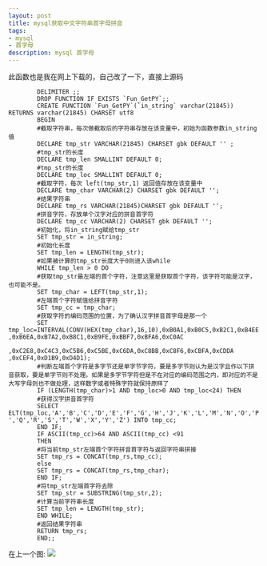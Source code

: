 ```yaml
---
layout: post
title: mysql获取中文字符串首字母拼音
tags:
- mysql
- 首字母
description: mysql 首字母
---
```

<div>
	<div>此函数也是我在网上下载的，自己改了一下，直接上源码</div>
	<code>
		DELIMITER ;;
		DROP FUNCTION IF EXISTS `Fun_GetPY`;;
		CREATE FUNCTION `Fun_GetPY`(`in_string` varchar(21845)) RETURNS varchar(21845) CHARSET utf8
		BEGIN
		#截取字符串，每次做截取后的字符串存放在该变量中，初始为函数参数in_string值
		DECLARE tmp_str VARCHAR(21845) CHARSET gbk DEFAULT '' ; 
		#tmp_str的长度
		DECLARE tmp_len SMALLINT DEFAULT 0;
		#tmp_str的长度
		DECLARE tmp_loc SMALLINT DEFAULT 0;
		#截取字符，每次 left(tmp_str,1) 返回值存放在该变量中
		DECLARE tmp_char VARCHAR(2) CHARSET gbk DEFAULT '';
		#结果字符串
		DECLARE tmp_rs VARCHAR(21845)CHARSET gbk DEFAULT '';
		#拼音字符，存放单个汉字对应的拼音首字符
		DECLARE tmp_cc VARCHAR(2) CHARSET gbk DEFAULT '';
		#初始化，将in_string赋给tmp_str
		SET tmp_str = in_string;
		#初始化长度
		SET tmp_len = LENGTH(tmp_str);
		#如果被计算的tmp_str长度大于0则进入该while
		WHILE tmp_len > 0 DO 
		#获取tmp_str最左端的首个字符，注意这里是获取首个字符，该字符可能是汉字，也可能不是。
		SET tmp_char = LEFT(tmp_str,1);
		#左端首个字符赋值给拼音字符
		SET tmp_cc = tmp_char;
		#获取字符的编码范围的位置，为了确认汉字拼音首字母是那一个
		SET tmp_loc=INTERVAL(CONV(HEX(tmp_char),16,10),0xB0A1,0xB0C5,0xB2C1,0xB4EE,0xB6EA,0xB7A2,0xB8C1,0xB9FE,0xBBF7,0xBFA6,0xC0AC
		,0xC2E8,0xC4C3,0xC5B6,0xC5BE,0xC6DA,0xC8BB,0xC8F6,0xCBFA,0xCDDA ,0xCEF4,0xD1B9,0xD4D1);
		#判断左端首个字符是多字节还是单字节字符，要是多字节则认为是汉字且作以下拼音获取，要是单字节则不处理。如果是多字节字符但是不在对应的编码范围之内，即对应的不是大写字母则也不做处理，这样数字或者特殊字符就保持原样了
		IF (LENGTH(tmp_char)>1 AND tmp_loc>0 AND tmp_loc<24) THEN
		#获得汉字拼音首字符
		SELECT ELT(tmp_loc,'A','B','C','D','E','F','G','H','J','K','L','M','N','O','P','Q','R','S','T','W','X','Y','Z') INTO tmp_cc; 
		END IF;
		IF ASCII(tmp_cc)>64 AND ASCII(tmp_cc) <91
		THEN
		#将当前tmp_str左端首个字符拼音首字符与返回字符串拼接
		SET tmp_rs = CONCAT(tmp_rs,tmp_cc);
		else 
		SET tmp_rs = CONCAT(tmp_rs,tmp_char);
		END IF;
		#将tmp_str左端首字符去除
		SET tmp_str = SUBSTRING(tmp_str,2);
		#计算当前字符串长度
		SET tmp_len = LENGTH(tmp_str);
		END WHILE;
		#返回结果字符串
		RETURN tmp_rs;
		END;;
	</code>
	<br>
	在上一个图:
	<img src="http://f.hiphotos.baidu.com/image/pic/item/960a304e251f95caac059563c0177f3e66095276.jpg">
</div>